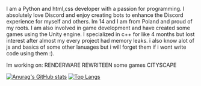 I am a Python and html,css developer with a passion for programming. 
I absolutely love Discord and enjoy creating bots to enhance the Discord experience for myself and others.
Im 14 and I am from Poland and proud of my roots.
I am also involved in game development and have created some games using the Unity engine.
I specialized in c++ for like 4 months but lost interest after almost my every project had memory leaks.
i also know alot of js and basics of some other lanuages but i will forget them if i wont write code using them :).

Im working on:
RENDERWARE REWRITEEN
some games
CITYSCAPE




[![Anurag's GitHub stats](https://github-readme-stats.vercel.app/api?username=papaj2139)](https://github.com/anuraghazra/github-readme-stats)
[![Top Langs](https://github-readme-stats-git-masterrstaa-rickstaa.vercel.app/api/top-langs/?username=papaj2139)](https://github.com/anuraghazra/github-readme-stats)
